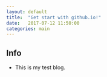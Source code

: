 ```yaml
---
layout: default
title:  "Get start with github.io!"
date:   2017-07-12 11:50:00
categories: main
---
```


 ## Info

 - This is my test blog.

